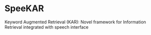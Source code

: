 # SpeeKAR

Keyword Augmented Retrieval (KAR): Novel framework for Information Retrieval integrated with speech interface
